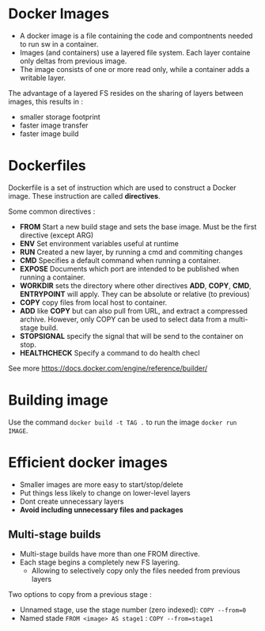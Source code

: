 # Docker Images

- A docker image is a file containing the code and compontnents needed to run sw in a container.
- Images (and containers) use a layered file system. Each layer containe only deltas from previous image.
- The image consists of one or more read only, while a container adds a writable layer.

The advantage of a layered FS resides on the sharing of layers between images, this results in :
- smaller storage footprint
- faster image transfer
- faster image build

# Dockerfiles

Dockerfile is a set of instruction which are used to construct a Docker image. These instruction are called **directives**.

Some common directives :
- **FROM** Start a new build stage and sets the base image. Must be the first directive (except ARG)
- **ENV** Set environment variables useful at runtime
- **RUN** Created a new layer, by running a cmd and commiting changes
- **CMD** Specifies a default command when running a container.
- **EXPOSE** Documents which port are intended to be published when running a container.
- **WORKDIR** sets the directory where other directives **ADD**, **COPY**, **CMD**, **ENTRYPOINT** will apply. They can be absolute or relative (to previous)
-  **COPY** copy files from local host to container. 
-  **ADD** like **COPY** but can also pull from URL, and extract a compressed archive. However, only COPY can be used to select data from a multi-stage build.
-  **STOPSIGNAL** specify the signal that will be send to the container on stop.
-  **HEALTHCHECK** Specify a command to do health checl

See more https://docs.docker.com/engine/reference/builder/

# Building image 

Use the command `docker build -t TAG .` to run the image `docker run IMAGE`.

# Efficient docker images

- Smaller images are more easy to start/stop/delete
- Put things less likely to change on lower-level layers
- Dont create unnecessary layers
- **Avoid including unnecessary files and packages**

## Multi-stage builds

- Multi-stage builds have more than one FROM directive. 
- Each stage begins a completely new FS layering.
  + Allowing to selectively copy only the files needed from previous layers

Two options to copy from a previous stage :
- Unnamed stage, use the stage number  (zero indexed): `COPY --from=0`
- Named stade `FROM <image> AS stage1` : `COPY --from=stage1`







